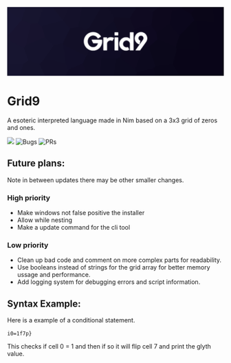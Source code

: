 <img src="docs/banner.png">

# Grid9
A esoteric interpreted language made in Nim based on a 3x3 grid of zeros and ones.

![](https://img.shields.io/github/languages/code-size/MrEnder0/Grid9?style=for-the-badge)
![](https://img.shields.io/github/issues-raw/MrEnder0/Grid9?style=for-the-badge "Bugs")
![](https://img.shields.io/github/issues-pr-raw/MrEnder0/Grid9?style=for-the-badge "PRs")

## Future plans:
Note in between updates there may be other smaller changes.

### High priority
 - Make windows not false positive the installer
 - Allow while nesting
 - Make a update command for the cli tool

### Low priority
 - Clean up bad code and comment on more complex parts for readability.
 - Use booleans instead of strings for the grid array for better memory ussage and performance.
 - Add logging system for debugging errors and script information.

## Syntax Example:
Here is a example of a conditional statement.

```grid9
i0=1f7p}
```

This checks if cell 0 = 1 and then if so it will flip cell 7 and print the glyth value.
